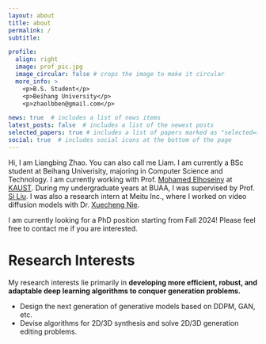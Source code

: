 ```yaml
---
layout: about
title: about
permalink: /
subtitle: 

profile:
  align: right
  image: prof_pic.jpg
  image_circular: false # crops the image to make it circular
  more_info: >
    <p>B.S. Student</p>
    <p>Beihang University</p>
    <p>zhaolbben@gmail.com</p>

news: true  # includes a list of news items
latest_posts: false  # includes a list of the newest posts
selected_papers: true # includes a list of papers marked as "selected={true}"
social: true  # includes social icons at the bottom of the page
---
```


Hi, I am Liangbing Zhao. You can also call me Liam. I am currently a BSc student at Beihang Univerisity, majoring in Computer Science and Technology. I am currently working with Prof. [Mohamed Elhoseiny](https://www.mohamed-elhoseiny.com/) at [KAUST](https://www.kaust.edu.sa/en/). During my undergraduate years at BUAA, I was supervised by Prof. [Si Liu](https://colalab.net/). I was also a research intern at Meitu Inc., where I worked on video diffusion models with Dr. [Xuecheng Nie](https://niexc.github.io/).

I am currently looking for a PhD position starting from Fall 2024! Please feel free to contact me if you are interested.

Research Interests
======
My research interests lie primarily in **developing more efficient, robust, and adaptable deep learning algorithms to conquer generation problems.**
- Design the next generation of generative models based on DDPM, GAN, etc.
- Devise algorithms for 2D/3D synthesis and solve 2D/3D generation editing problems.

<script type="text/javascript" id="clstr_globe" src="//clustrmaps.com/globe.js?d=uIv2CeBFgI1aInuUTnqtwX9Izba13zLzr0UMa4LAJyI"></script>
